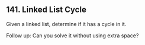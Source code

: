 ## 141. Linked List Cycle 

 Given a linked list, determine if it has a cycle in it.

Follow up:
Can you solve it without using extra space? 